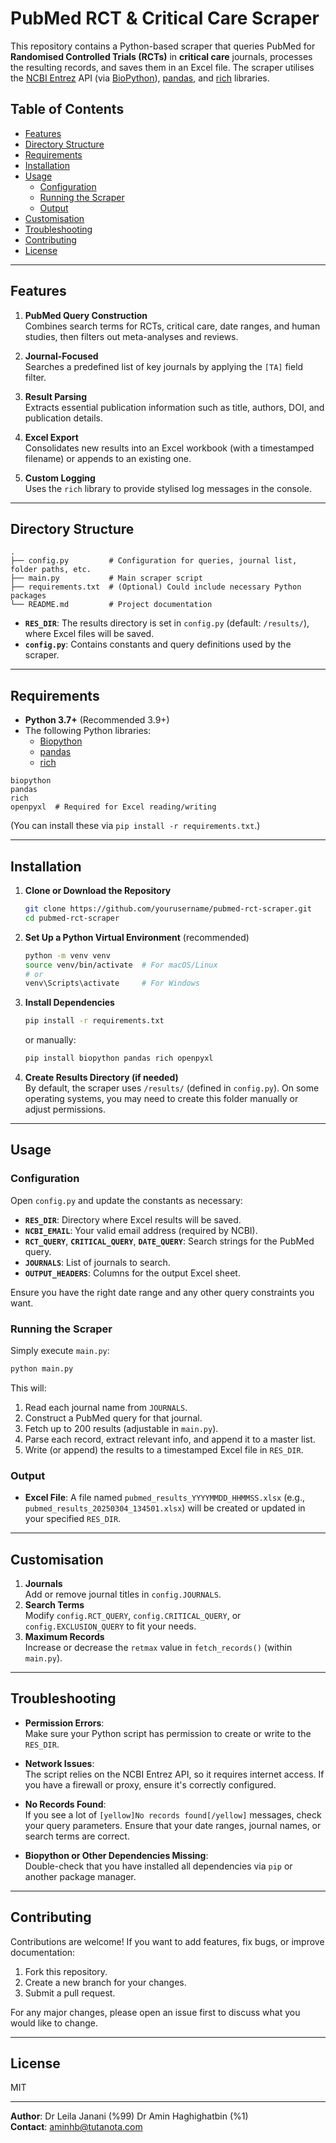 # PubMed RCT & Critical Care Scraper

This repository contains a Python-based scraper that queries PubMed for **Randomised Controlled Trials (RCTs)** in **critical care** journals, processes the resulting records, and saves them in an Excel file. The scraper utilises the [NCBI Entrez](https://www.ncbi.nlm.nih.gov/books/NBK25500/) API (via [BioPython](https://biopython.org/)), [pandas](https://pandas.pydata.org/), and [rich](https://github.com/Textualize/rich) libraries.

## Table of Contents

- [Features](#features)
- [Directory Structure](#directory-structure)
- [Requirements](#requirements)
- [Installation](#installation)
- [Usage](#usage)
  - [Configuration](#configuration)
  - [Running the Scraper](#running-the-scraper)
  - [Output](#output)
- [Customisation](#customisation)
- [Troubleshooting](#troubleshooting)
- [Contributing](#contributing)
- [License](#license)

---

## Features

1. **PubMed Query Construction**  
   Combines search terms for RCTs, critical care, date ranges, and human studies, then filters out meta-analyses and reviews.  

2. **Journal-Focused**  
   Searches a predefined list of key journals by applying the `[TA]` field filter.

3. **Result Parsing**  
   Extracts essential publication information such as title, authors, DOI, and publication details.

4. **Excel Export**  
   Consolidates new results into an Excel workbook (with a timestamped filename) or appends to an existing one.

5. **Custom Logging**  
   Uses the `rich` library to provide stylised log messages in the console.

---

## Directory Structure

```
.
├── config.py         # Configuration for queries, journal list, folder paths, etc.
├── main.py           # Main scraper script
├── requirements.txt  # (Optional) Could include necessary Python packages
└── README.md         # Project documentation
```

- **`RES_DIR`**: The results directory is set in `config.py` (default: `/results/`), where Excel files will be saved.
- **`config.py`**: Contains constants and query definitions used by the scraper.

---

## Requirements

- **Python 3.7+** (Recommended 3.9+)
- The following Python libraries:
  - [Biopython](https://biopython.org/)  
  - [pandas](https://pandas.pydata.org/)  
  - [rich](https://github.com/Textualize/rich)

```
biopython
pandas
rich
openpyxl  # Required for Excel reading/writing
```

(You can install these via `pip install -r requirements.txt`.)

---

## Installation

1. **Clone or Download the Repository**  
   ```bash
   git clone https://github.com/yourusername/pubmed-rct-scraper.git
   cd pubmed-rct-scraper
   ```

2. **Set Up a Python Virtual Environment** (recommended)  
   ```bash
   python -m venv venv
   source venv/bin/activate  # For macOS/Linux
   # or
   venv\Scripts\activate     # For Windows
   ```

3. **Install Dependencies**  
   ```bash
   pip install -r requirements.txt
   ```
   or manually:
   ```bash
   pip install biopython pandas rich openpyxl
   ```

4. **Create Results Directory (if needed)**  
   By default, the scraper uses `/results/` (defined in `config.py`). On some operating systems, you may need to create this folder manually or adjust permissions.

---

## Usage

### Configuration

Open `config.py` and update the constants as necessary:

- **`RES_DIR`**: Directory where Excel results will be saved.  
- **`NCBI_EMAIL`**: Your valid email address (required by NCBI).  
- **`RCT_QUERY`**, **`CRITICAL_QUERY`**, **`DATE_QUERY`**: Search strings for the PubMed query.  
- **`JOURNALS`**: List of journals to search.  
- **`OUTPUT_HEADERS`**: Columns for the output Excel sheet.

Ensure you have the right date range and any other query constraints you want.

### Running the Scraper

Simply execute `main.py`:

```bash
python main.py
```

This will:

1. Read each journal name from `JOURNALS`.
2. Construct a PubMed query for that journal.
3. Fetch up to 200 results (adjustable in `main.py`).
4. Parse each record, extract relevant info, and append it to a master list.
5. Write (or append) the results to a timestamped Excel file in `RES_DIR`.

### Output

- **Excel File**: A file named `pubmed_results_YYYYMMDD_HHMMSS.xlsx` (e.g., `pubmed_results_20250304_134501.xlsx`) will be created or updated in your specified `RES_DIR`.

---

## Customisation

1. **Journals**  
   Add or remove journal titles in `config.JOURNALS`.
2. **Search Terms**  
   Modify `config.RCT_QUERY`, `config.CRITICAL_QUERY`, or `config.EXCLUSION_QUERY` to fit your needs.
3. **Maximum Records**  
   Increase or decrease the `retmax` value in `fetch_records()` (within `main.py`).

---

## Troubleshooting

- **Permission Errors**:  
  Make sure your Python script has permission to create or write to the `RES_DIR`.
  
- **Network Issues**:  
  The script relies on the NCBI Entrez API, so it requires internet access. If you have a firewall or proxy, ensure it's correctly configured.

- **No Records Found**:  
  If you see a lot of `[yellow]No records found[/yellow]` messages, check your query parameters. Ensure that your date ranges, journal names, or search terms are correct.

- **Biopython or Other Dependencies Missing**:  
  Double-check that you have installed all dependencies via `pip` or another package manager.

---

## Contributing

Contributions are welcome! If you want to add features, fix bugs, or improve documentation:
1. Fork this repository.
2. Create a new branch for your changes.
3. Submit a pull request.

For any major changes, please open an issue first to discuss what you would like to change.

---

## License

MIT

---

**Author**: Dr Leila Janani (%99) Dr Amin Haghighatbin (%1) <br>
**Contact**: aminhb@tutanota.com

